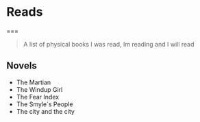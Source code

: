 # Reads
===
> A list of physical books I was read, Im reading and I will read

## Novels

- The Martian
- The Windup Girl
- The Fear Index
- The Smyle´s People
- The city and the city
